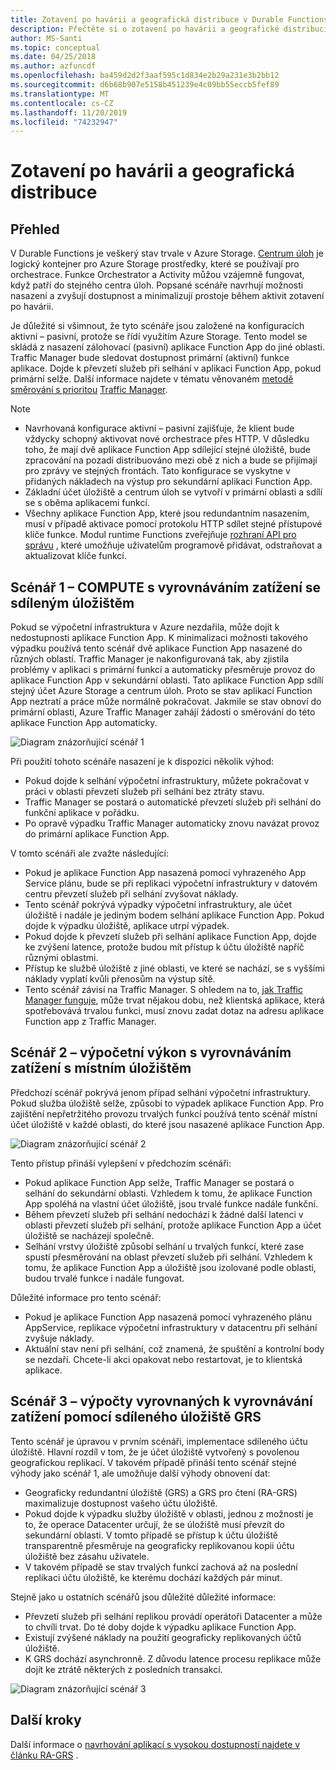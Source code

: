```yaml
---
title: Zotavení po havárii a geografická distribuce v Durable Functions – Azure
description: Přečtěte si o zotavení po havárii a geografické distribuci v Durable Functions.
author: MS-Santi
ms.topic: conceptual
ms.date: 04/25/2018
ms.author: azfuncdf
ms.openlocfilehash: ba459d2d2f3aaf595c1d834e2b29a231e3b2bb12
ms.sourcegitcommit: d6b68b907e5158b451239e4c09bb55eccb5fef89
ms.translationtype: MT
ms.contentlocale: cs-CZ
ms.lasthandoff: 11/20/2019
ms.locfileid: "74232947"
---
```

# <a name="disaster-recovery-and-geo-distribution"></a>Zotavení po havárii a geografická distribuce

## <a name="overview"></a>Přehled

V Durable Functions je veškerý stav trvale v Azure Storage. [Centrum úloh](durable-functions-task-hubs.md) je logický kontejner pro Azure Storage prostředky, které se používají pro orchestrace. Funkce Orchestrator a Activity můžou vzájemně fungovat, když patří do stejného centra úloh.
Popsané scénáře navrhují možnosti nasazení a zvyšují dostupnost a minimalizují prostoje během aktivit zotavení po havárii.

Je důležité si všimnout, že tyto scénáře jsou založené na konfiguracích aktivní – pasivní, protože se řídí využitím Azure Storage. Tento model se skládá z nasazení zálohovací (pasivní) aplikace Function App do jiné oblasti. Traffic Manager bude sledovat dostupnost primární (aktivní) funkce aplikace. Dojde k převzetí služeb při selhání v aplikaci Function App, pokud primární selže. Další informace najdete v tématu věnovaném [metodě směrování s prioritou](../../traffic-manager/traffic-manager-routing-methods.md#priority-traffic-routing-method) [Traffic Manager](https://azure.microsoft.com/services/traffic-manager/).

>[!NOTE]
>
> - Navrhovaná konfigurace aktivní – pasivní zajišťuje, že klient bude vždycky schopný aktivovat nové orchestrace přes HTTP. V důsledku toho, že mají dvě aplikace Function App sdílející stejné úložiště, bude zpracování na pozadí distribuováno mezi obě z nich a bude se přijímají pro zprávy ve stejných frontách. Tato konfigurace se vyskytne v přidaných nákladech na výstup pro sekundární aplikaci Function App.
> - Základní účet úložiště a centrum úloh se vytvoří v primární oblasti a sdílí se s oběma aplikacemi funkcí.
> - Všechny aplikace Function App, které jsou redundantním nasazením, musí v případě aktivace pomocí protokolu HTTP sdílet stejné přístupové klíče funkce. Modul runtime Functions zveřejňuje [rozhraní API pro správu](https://github.com/Azure/azure-functions-host/wiki/Key-management-API) , které umožňuje uživatelům programově přidávat, odstraňovat a aktualizovat klíče funkcí.

## <a name="scenario-1---load-balanced-compute-with-shared-storage"></a>Scénář 1 – COMPUTE s vyrovnáváním zatížení se sdíleným úložištěm

Pokud se výpočetní infrastruktura v Azure nezdařila, může dojít k nedostupnosti aplikace Function App. K minimalizaci možnosti takového výpadku používá tento scénář dvě aplikace Function App nasazené do různých oblastí.
Traffic Manager je nakonfigurovaná tak, aby zjistila problémy v aplikaci s primární funkcí a automaticky přesměruje provoz do aplikace Function App v sekundární oblasti. Tato aplikace Function App sdílí stejný účet Azure Storage a centrum úloh. Proto se stav aplikací Function App neztratí a práce může normálně pokračovat. Jakmile se stav obnoví do primární oblasti, Azure Traffic Manager zahájí žádosti o směrování do této aplikace Function App automaticky.

![Diagram znázorňující scénář 1](./media/durable-functions-disaster-recovery-geo-distribution/durable-functions-geo-scenario01.png)

Při použití tohoto scénáře nasazení je k dispozici několik výhod:

- Pokud dojde k selhání výpočetní infrastruktury, můžete pokračovat v práci v oblasti převzetí služeb při selhání bez ztráty stavu.
- Traffic Manager se postará o automatické převzetí služeb při selhání do funkční aplikace v pořádku.
- Po opravě výpadku Traffic Manager automaticky znovu navázat provoz do primární aplikace Function App.

V tomto scénáři ale zvažte následující:

- Pokud je aplikace Function App nasazená pomocí vyhrazeného App Service plánu, bude se při replikaci výpočetní infrastruktury v datovém centru převzetí služeb při selhání zvyšovat náklady.
- Tento scénář pokrývá výpadky výpočetní infrastruktury, ale účet úložiště i nadále je jediným bodem selhání aplikace Function App. Pokud dojde k výpadku úložiště, aplikace utrpí výpadek.
- Pokud dojde k převzetí služeb při selhání aplikace Function App, dojde ke zvýšení latence, protože budou mít přístup k účtu úložiště napříč různými oblastmi.
- Přístup ke službě úložiště z jiné oblasti, ve které se nachází, se s vyššími náklady vyplatí kvůli přenosům na výstup sítě.
- Tento scénář závisí na Traffic Manager. S ohledem na to, [jak Traffic Manager funguje](../../traffic-manager/traffic-manager-how-it-works.md), může trvat nějakou dobu, než klientská aplikace, která spotřebovává trvalou funkci, musí znovu zadat dotaz na adresu aplikace Function app z Traffic Manager.

## <a name="scenario-2---load-balanced-compute-with-regional-storage"></a>Scénář 2 – výpočetní výkon s vyrovnáváním zatížení s místním úložištěm

Předchozí scénář pokrývá jenom případ selhání výpočetní infrastruktury. Pokud služba úložiště selže, způsobí to výpadek aplikace Function App.
Pro zajištění nepřetržitého provozu trvalých funkcí používá tento scénář místní účet úložiště v každé oblasti, do které jsou nasazené aplikace Function App.

![Diagram znázorňující scénář 2](./media/durable-functions-disaster-recovery-geo-distribution/durable-functions-geo-scenario02.png)

Tento přístup přináší vylepšení v předchozím scénáři:

- Pokud aplikace Function App selže, Traffic Manager se postará o selhání do sekundární oblasti. Vzhledem k tomu, že aplikace Function App spoléhá na vlastní účet úložiště, jsou trvalé funkce nadále funkční.
- Během převzetí služeb při selhání nedochází k žádné další latenci v oblasti převzetí služeb při selhání, protože aplikace Function App a účet úložiště se nacházejí společně.
- Selhání vrstvy úložiště způsobí selhání u trvalých funkcí, které zase spustí přesměrování na oblast převzetí služeb při selhání. Vzhledem k tomu, že aplikace Function App a úložiště jsou izolované podle oblasti, budou trvalé funkce i nadále fungovat.

Důležité informace pro tento scénář:

- Pokud je aplikace Function App nasazená pomocí vyhrazeného plánu AppService, replikace výpočetní infrastruktury v datacentru při selhání zvyšuje náklady.
- Aktuální stav není při selhání, což znamená, že spuštění a kontrolní body se nezdaří. Chcete-li akci opakovat nebo restartovat, je to klientská aplikace.

## <a name="scenario-3---load-balanced-compute-with-grs-shared-storage"></a>Scénář 3 – výpočty vyrovnaných k vyrovnávání zatížení pomocí sdíleného úložiště GRS

Tento scénář je úpravou v prvním scénáři, implementace sdíleného účtu úložiště. Hlavní rozdíl v tom, že je účet úložiště vytvořený s povolenou geografickou replikací.
V takovém případě přináší tento scénář stejné výhody jako scénář 1, ale umožňuje další výhody obnovení dat:

- Geograficky redundantní úložiště (GRS) a GRS pro čtení (RA-GRS) maximalizuje dostupnost vašeho účtu úložiště.
- Pokud dojde k výpadku služby úložiště v oblasti, jednou z možností je to, že operace Datacenter určují, že se úložiště musí převzít do sekundární oblasti. V tomto případě se přístup k účtu úložiště transparentně přesměruje na geograficky replikovanou kopii účtu úložiště bez zásahu uživatele.
- V takovém případě se stav trvalých funkcí zachová až na poslední replikaci účtu úložiště, ke kterému dochází každých pár minut.

Stejně jako u ostatních scénářů jsou důležité důležité informace:

- Převzetí služeb při selhání replikou provádí operátoři Datacenter a může to chvíli trvat. Do té doby dojde k výpadku aplikace Function App.
- Existují zvýšené náklady na použití geograficky replikovaných účtů úložiště.
- K GRS dochází asynchronně. Z důvodu latence procesu replikace může dojít ke ztrátě některých z posledních transakcí.

![Diagram znázorňující scénář 3](./media/durable-functions-disaster-recovery-geo-distribution/durable-functions-geo-scenario03.png)

## <a name="next-steps"></a>Další kroky

Další informace o [navrhování aplikací s vysokou dostupností najdete v článku RA-GRS](../../storage/common/storage-designing-ha-apps-with-ragrs.md) .

